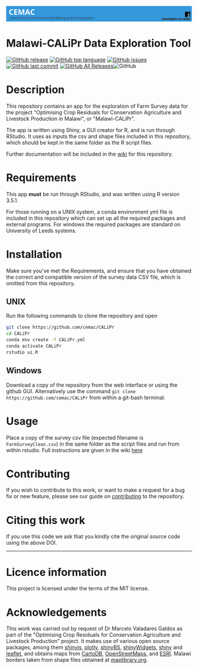 <!-- image header -->
<div align="center">
<a href="https://www.cemac.leeds.ac.uk/">
  <img src="https://github.com/cemac/cemac_generic/blob/master/Images/cemac.png"></a>
  <br>
</div>

# Malawi-CALiPr Data Exploration Tool #

[![GitHub release](https://img.shields.io/github/release/cemac/CALiPr.svg)](https://github.com/cemac/CALiPr/releases) [![GitHub top language](https://img.shields.io/github/languages/top/cemac/CALiPr.svg)](https://github.com/cemac/CALiPr) [![GitHub issues](https://img.shields.io/github/issues/cemac/CALiPr.svg)](https://github.com/cemac/cemac_generic/CALiPr) [![GitHub last commit](https://img.shields.io/github/last-commit/cemac/CALiPr.svg)](https://github.com/cemac/CALiPr/commits/master) [![GitHub All Releases](https://img.shields.io/github/downloads/cemac/CALiPr/total.svg)](https://github.com/cemac/CALiPr/releases)![GitHub](https://img.shields.io/github/license/cemac/CALiPr.svg)


# Description #

This repository contains an app for the exploration of Farm Survey data for the project "Optimising Crop Residuals for Conservation Agriculture and Livestock Production in Malawi", or "Malawi-CALiPr". 

The app is written using Shiny, a GUI creator for R, and is run through RStudio. It uses as inputs the csv and shape files included in this repository, which should be kept in the same folder as the R script files.

Further documentation will be included in the [wiki](https://github.com/cemac/CALiPr/wiki) for this repository.

# Requirements #
This app **must** be run through RStudio, and was written using R version 3.5.1. 

For those running on a UNIX system, a conda environment yml file is included in this repository which can set up all the required packages and external programs. For windows the required packages are standard on University of Leeds systems.

# Installation #

Make sure you've met the Requirements, and ensure that you have obtained the correct and compatible version of the survey data CSV file, which is omitted from this repository.

## UNIX ##

Run the following commands to clone the repository and open 

```bash
git clone https://github.com/cemac/CALiPr
cd CALiPr
conda env create -f CALiPr.yml
conda activate CALiPr
rstudio ui.R
```
## Windows ##

Download a copy of the repository from the web interface or using the github GUI. Alternatively use the command `git clone  https://github.com/cemac/CALiPr` from within a git-bash terminal.

# Usage #

Place a copy of the survey csv file (expected filename is `FarmSurveyClean.csv`) in the same folder as the script files and run from within rstudio. Full instructions are given in the wiki [here](https://github.com/cemac/CALiPr/wiki/Running-the-app)

# Contributing #

If you wish to contribute to this work, or want to make a request for a bug fix or new feature, please see our guide on [contributing](https://github.com/cemac/CALiPr/blob/master/CONTRIBUTING.md) to the repository.

# Citing this work #

If you use this code we ask that you kindly cite the original source code using the above DOI.

<hr>

# Licence information #

This project is licensed under the terms of the MIT license.

# Acknowledgements #

This work was carried out by request of Dr Marcelo Valadares Galdos as part of the "Optimising Crop Residuals for Conservation Agriculture and Livestock Production" project. It makes use of various open source packages, among them [shinyjs](https://deanattali.com/shinyjs/), [plotly](https://plot.ly/r/), [shinyBS](https://ebailey78.github.io/shinyBS/), [shinyWidgets](https://github.com/dreamRs/shinyWidgets), [shiny](http://shiny.rstudio.com/) and [leaflet](https://leafletjs.com/), and obtains maps from [CartoDB](https://carto.com/attribution/), [OpenStreetMaps](https://www.openstreetmap.org/copyright), and [ESRI](https://www.esri.com/en-us/home). Malawi borders taken from shape files obtained at [maplibrary.org](http://www.maplibrary.org/library/stacks/Africa/Malawi/index.htm).
